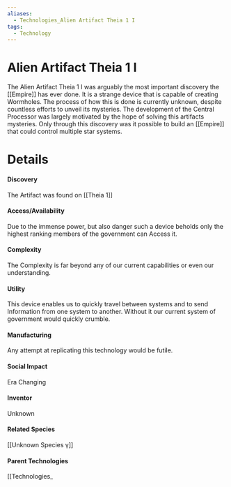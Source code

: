 ```yaml
---
aliases:
  - Technologies_Alien Artifact Theia 1 I
tags:
  - Technology
---
```

# Alien Artifact Theia 1 I
The Alien Artifact Theia 1 I was arguably the most important discovery the [[Empire]] has ever done. It is a strange device that is capable of creating Wormholes. The process of how this is done is currently unknown, despite countless efforts to unveil its mysteries. The development of the Central Processor was largely motivated by the hope of solving this artifacts mysteries. Only through this discovery was it possible to build an [[Empire]] that could control multiple star systems.
# Details
#### Discovery
The Artifact was found on [[Theia 1]]
#### Access/Availability
Due to the immense power, but also danger such a device beholds only the highest ranking members of the government can Access it.
#### Complexity
The Complexity is far beyond any of our current capabilities or even our understanding.
#### Utility
This device enables us to quickly travel between systems and to send Information from one system to another. Without it our current system of government would quickly crumble.
#### Manufacturing
Any attempt at replicating this technology would be futile.
#### Social Impact
Era Changing
#### Inventor
Unknown
#### Related Species
[[Unknown Species γ]]
#### Parent Technologies
[[Technologies_